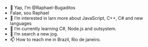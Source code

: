 - 👋 Yap, I’m @Raphael-Bugaditos
- Falae, sou Raphael
- 👀 I’m interested in larn more about JavaScript, C++, C# and new languages
- 🌱 I’m currently learning C#, Node.js and outsystem.
- 💞️ I’m search a new jog.
- 📫 How to reach me in Brazil, Rio de janeiro.
<!---
Raphael-Bugaditos/Raphael-Bugaditos is a ✨ special ✨ repository because its `README.md` (this file) appears on your GitHub profile.
You can click the Preview link to take a look at your changes.
--->
